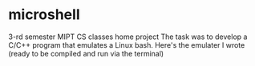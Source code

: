 # microshell
3-rd semester MIPT CS classes home project
The task was to develop a C/C++ program that emulates a Linux bash.
Here's the emulater I wrote (ready to be compiled and run via the terminal)

